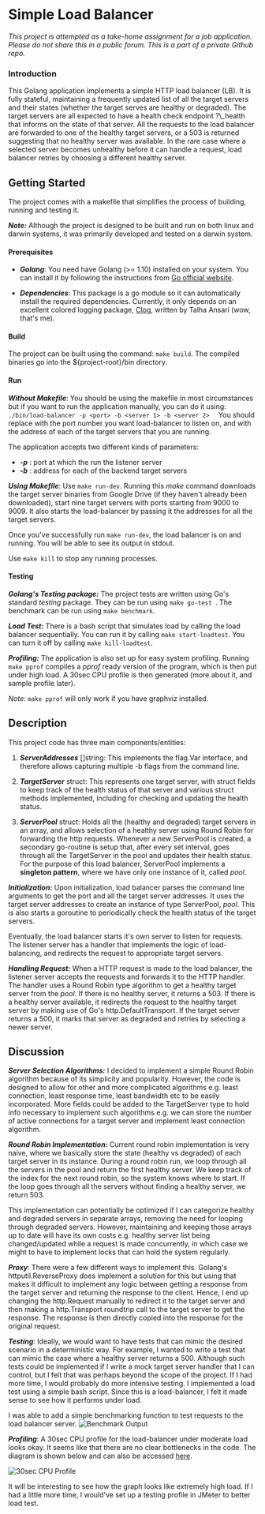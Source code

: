 # Simple Load Balancer

_This project is attempted as a take-home assignment for a job application. Please do not share this in a public forum. This is a part of a private Github repo._

### Introduction

This Golang application implements a simple HTTP load balancer (LB). It is fully stateful, maintaining a frequently updated list of all the target servers and their states (whether the target serves are healthy or degraded). The target servers are all expected to have a health check endpoint ?\\\_health that informs on the state of that server. All the requests to the load balancer are forwarded to one of the healthy target servers, or a 503 is returned suggesting that no healthy server was available. In the rare case where a selected server becomes unhealthy before it can handle a request, load balancer retries by choosing a different healthy server.

## Getting Started

The project comes with a makefile that simplifies the process of building, running and testing it. 

**_Note:_** Although the project is designed to be built and run on both linux and darwin systems, it was primarily developed and tested on a darwin system. 

#### Prerequisites

* **_Golang_**: You need have Golang (>= 1.10) installed on your system. You can install it by following the instructions from [Go official website](https://golang.org/).

* **_Dependencies_**: This package is a go module so it can automatically install the required dependencies. Currently, it only depends on an excellent colored logging package, [Clog](https://github.com/teejays/clog), written by Talha Ansari (wow, that's me).

#### Build

The project can be built using the command: ```make build```. The compiled binaries go into the ${project-root}/bin directory.

#### Run

**_Without Makefile_**: You should be using the makefile in most circumstances but if you want to run the application manually, you can do it using:
 ```./bin/load-balancer -p <port> -b <server 1> -b <server 2>  ```
You should replace <port> with the port number you want load-balancer to listen on, and <server _n_> with the address of each of the target servers that you are running.

The application accepts two different kinds of parameters:

* **_-p_** : port at which the run the listener server
* **_-b_** : address for each of the backend target servers

**_Using Makefile_**: Use ```make run-dev```. Running this _make_ command downloads the target server binaries from Google Drive (if they haven't already been downloaded), start nine target servers with ports starting from 9000 to 9009. It also starts the load-balancer by passing it the addresses for all the target servers.

Once you've successfully run ```make run-dev```, the load balancer is on and running. You will be able to see its output in stdout. 

Use ```make kill``` to stop any running processes.

#### Testing

**_Golang's Testing package:_** The project tests are written using Go's standard _testing_ package. They can be run using ```make go-test ```. The benchmark can be run using ```make benchmark```.

**_Load Test:_** There is a bash script that simulates load by calling the load balancer sequentially. You can run it by calling ```make start-loadtest```. You can turn it off by calling ```make kill-loadtest```.

**_Profiling:_** The application is also set up for easy system profiling. Running ```make pprof``` compiles a _pprof_ ready version of the program, which is then put under high load. A 30sec CPU profile is then generated (more about it, and sample profile later).

_Note:_ ```make pprof``` will only work if you have graphviz installed.


## Description

This project code has three main components/entities:

1. **_ServerAddresses_** []string: This implements the flag.Var interface, and therefore allows capturing multiple -b flags from the command line.

2. **_TargetServer_** struct: This represents one target server, with struct fields to keep track of the health status of that server and various struct methods implemented, including for checking and updating the health status.

3. **_ServerPool_** struct: Holds all the (healthy and degraded) target servers in an array, and allows selection of a healthy server using Round Robin for forwarding the http requests. Whenever a new ServerPool is created, a secondary go-routine is setup that, after every set interval, goes through all the TargetServer in the pool and updates their health status. For the purpose of this load balancer, ServerPool implements a **singleton pattern**, where we have only one instance of it, called _pool_.

**_Initialization:_** Upon initialization, load balancer parses the command line arguments to get the port and all the target server addresses. It uses the target server addresses to create an instance of type ServerPool, _pool_. This is also starts a goroutine to periodically check the health status of the target servers.

Eventually, the load balancer starts it's own server to listen for requests. The listener server has a handler that implements the logic of load-balancing, and redirects the request to appropriate target servers.

**_Handling Request:_** When a HTTP request is made to the load balancer, the listener server accepts the requests and forwards it to the HTTP handler. The handler uses a Round Robin type algorithm to get a healthy target server from the _pool_. If there is no healthy server, it returns a 503. If there is a healthy server available, it redirects the request to the healthy target server by making use of Go's http.DefaultTransport. If the target server returns a 500, it marks that server as degraded and retries by selecting a newer server.


## Discussion

**_Server Selection Algorithms:_** I decided to implement a simple Round Robin algorithm because of its simplicity and popularity. However, the code is designed to allow for other and more complicated algorithms e.g. least connection, least response time, least bandwidth etc to be easily incorporated. More fields could be added to the TargetServer type to hold info necessary to implement such algorithms e.g. we can store the number of active connections for a target server and implement least connection algorithm.


**_Round Robin Implementation:_** Current round robin implementation is very naive, where we basically store the state (healthy vs degraded) of each target server in its instance. During a round robin run, we loop through all the servers in the pool and return the first healthy server. We keep track of the index for the next round robin, so the system knows where to start. If the loop goes through all the servers without finding a healthy server, we return 503.

This implementation can potentially be optimized if I can categorize healthy and degraded servers in separate arrays, removing the need for looping through degraded servers. However, maintaining and keeping those arrays up to date will have its own costs e.g. healthy server list being changed/updated while a request is made concurrently, in which case we might to have to implement locks that can hold the system regularly.

**_Proxy_**: There were a few different ways to implement this. Golang's httputil.ReverseProxy does implement a solution for this but using that makes it difficult to implement any logic between getting a response from the target server and returning the response to the client. Hence, I end up changing the http.Request manually to redirect it to the target server and then making a http.Transport roundtrip call to the target server to get the response. The response is then directly copied into the response for the original request.


**_Testing_**: Ideally, we would  want to have tests that can mimic the desired scenario in a deterministic way. For example, I wanted to write a test that can mimic the case where a healthy server returns a 500. Although such tests could be implemented if I write a mock target server handler that I can control, but I felt that was perhaps beyond the scope of the project. If I had more time, I would probably do more intensive testing. I implemented a load test using a simple bash script. Since this is a load-balancer, I felt it made sense to see how it performs under load.

I was able to add a simple benchmarking function to test requests to the load balancer server.
![Benchmark Output](https://i.imgur.com/EjMtChV.png)

**_Profiling_**: A 30sec CPU profile for the load-balancer under moderate load looks okay. It seems like that there are no clear bottlenecks in the code. The diagram is shown below and can also be accessed [here](https://imgur.com/a/Qadz6ZD).

![30sec CPU Profile](https://i.imgur.com/9gRIVt7.png)

It will be interesting to see how the graph looks like extremely high load. If I had a little more time, I would've set up a testing profile in JMeter to better load test.